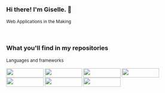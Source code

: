 ### Hi there! I'm Giselle. 👋

<sub>Web Applications in the Making</sub><br>


<!-- 
![Giselle's GitHub stats](https://github-readme-stats.vercel.app/api?username=gisellepbn&show_icons=true&theme=transparent&icon_color=fe428e&title_color=2f80ed&include_all_commits=true&count_private=true&disable_animations=true) -->



<!-- > No code is shared. Only final result to respect **Academic Honesty**

* ✅ Project 0 - Search -> [Functional front-end implementation for Google Search, Google Image Search, and Google Advanced Search](https://youtu.be/ReNR0cJgaSc)
* ✅ Project 1 - Wiki -> [Simple Wikipedia-like online encyclopedia - Django](https://youtu.be/EGFuODaIEDk)
* ✅ Project 2 - Commerce -> [E-commerce auction site - Django](https://youtu.be/VYNJXQFPmpE)
* ✅ Project 3 - Mail -> [Simple front-end for an email client that makes API calls to send and receive emails - HTML, CSS and JavaScript](https://youtu.be/Wam96lOlhWA)
* ✅ Project 4 - Network -> [Social network website for making posts and following users - Django and JavaScript](https://youtu.be/cphQrHT-zdQ)
* ▶️ Final Project - *Work in progress ...* -->



<br>

### What you'll find in my repositories &nbsp;

<sub>Languages and frameworks</sub><br>

<img align="left" width="100" height="25" src="https://img.shields.io/badge/-Html5-e34c26?style=for-the-badge&labelColor=black&logo=HTML5&logoColor=e34c26">

<img align="left" width="100" height="25" src="https://img.shields.io/badge/-CSS3-264de4?style=for-the-badge&labelColor=black&logo=CSS3&logoColor=264de4">

<img align="left" width="100" height="25" src="https://img.shields.io/badge/-SASS-c69?style=for-the-badge&labelColor=black&logo=sass&logoColor=c69">

<img align="left" width="100" height="25" src="https://img.shields.io/badge/-JavaScript-f7df1e?style=for-the-badge&labelColor=black&logo=JavaScript&logoColor=f7df1e">

<img align="left" width="100" height="25" src="https://img.shields.io/badge/-React-61DBFB?style=for-the-badge&labelColor=black&logo=react&logoColor=61DBFB">

<img align="left" width="100" height="25" src="https://img.shields.io/badge/-Python-306998?style=for-the-badge&labelColor=black&logo=python&logoColor=FFD43B">

<img align="left" width="100" height="25" src="https://img.shields.io/badge/-Django-4b982c?style=for-the-badge&labelColor=black&logo=django&logoColor=4b982c"><br>  


<br>

<!-- [![Readme Card](https://github-readme-stats.vercel.app/api/pin/?username=gisellepbn&repo=gisellepbn&show_owner=true&theme=transparent)](https://github.com/anuraghazra/github-readme-stats) -->


<!--
**gisellepbn/gisellepbn** is a ✨ _special_ ✨ repository because its `README.md` (this file) appears on your GitHub profile.

Here are some ideas to get you started:

- 🔭 I’m currently working on ...
- 🌱 I’m currently learning ...
- 👯 I’m looking to collaborate on ...
- 🤔 I’m looking for help with ...
- 💬 Ask me about ...
- 📫 How to reach me: ...
- 😄 Pronouns: ...
- ⚡ Fun fact: ...
-->
